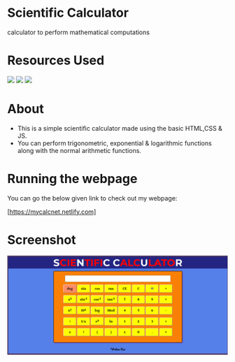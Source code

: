 # Scientific Calculator
calculator to perform mathematical computations

# Resources Used
![](https://img.shields.io/badge/html-5-blue.svg?style=for-the-badge&display=inline-block&logo=html5)
![](https://img.shields.io/badge/css-3-green.svg?style=for-the-badge&display=inline-block&logo=css3)
![](https://img.shields.io/badge/javascript-1.8.5-yellow.svg?style=for-the-badge&display=inline-block)

# About
- This is a simple scientific calculator made using the basic HTML,CSS & JS.
- You can perform trigonometric, exponential & logarithmic functions along with the normal arithmetic functions.

# Running the webpage
You can go the below given link to check out my webpage:

[https://mycalcnet.netlify.com]

# Screenshot
![](./calc.png)
